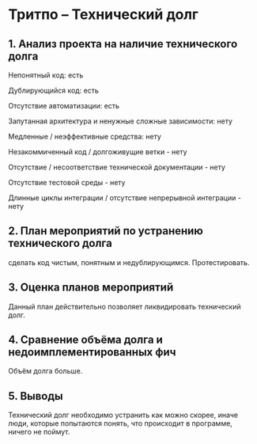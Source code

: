 # Тритпо – Технический долг
## 1. Анализ проекта на наличие технического долга
Непонятный код: есть

Дублирующийся код: есть

Отсутствие автоматизации: есть

Запутанная архитектура и ненужные сложные зависимости: нету

Медленные / неэффективные средства: нету

Незакоммиченный код / долгоживущие ветки - нету

Отсутствие / несоответствие технической документации - нету

Отсутствие тестовой среды - нету

Длинные циклы интеграции / отсутствие непрерывной интеграции - нету

## 2. План мероприятий по устранению технического долга
сделать код чистым, понятным и недублирующимся. Протестировать.
## 3. Оценка планов мероприятий
Данный план действительно позволяет ликвидировать технический долг.
## 4. Сравнение объёма долга и недоимплементированных фич
Объём долга больше.
## 5. Выводы
Технический долг необходимо устранить как можно скорее, иначе люди, которые попытаются понять, что происходит в программе, ничего не поймут.
